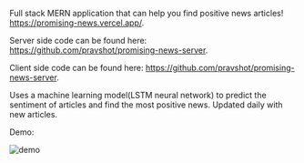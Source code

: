 Full stack MERN application that can help you find positive news articles!
https://promising-news.vercel.app/.

Server side code can be found here: https://github.com/pravshot/promising-news-server.

Client side code can be found here: https://github.com/pravshot/promising-news-server.

Uses a machine learning model(LSTM neural network) to predict the sentiment of articles and find the most positive news. Updated daily with new articles.

Demo:

![demo](demov2.gif)
